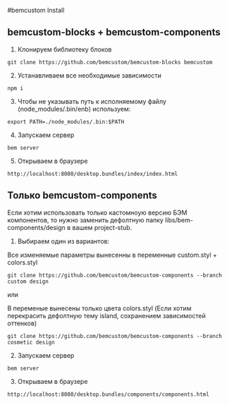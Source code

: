 #bemcustom Install

## bemcustom-blocks + bemcustom-components
1. Клонируем библиотеку блоков
 ```
 git clone https://github.com/bemcustom/bemcustom-blocks bemcustom
 ```
 
2. Устанавливаем все необходимые зависимости
 ```
 npm i 
 ```

3. Чтобы не указывать путь к исполняемому файлу (node_modules/.bin/enb) используем:
 ```
 export PATH=./node_modules/.bin:$PATH
 ```
 
4. Запускаем сервер
 ```
 bem server
 ```
5. Открываем в браузере
 ```
 http://localhost:8080/desktop.bundles/index/index.html
 ```
    
## Только bemcustom-components    
Если хотим использовать только кастомноую версию БЭМ компонентов, то нужно заменить дефолтную папку libs/bem-components/design в вашем project-stub. 

1. Выбираем один из вариантов:

Все изменяемые параметры вынесенны в переменные custom.styl + colors.styl
 ```
 git clone https://github.com/bemcustom/bemcustom-components --branch custom design
 ```
или

В переменые вынесены только цвета colors.styl (Если хотим перекрасить дефолтную тему island, сохранением зависимостей оттенков)
 ```
 git clone https://github.com/bemcustom/bemcustom-components --branch cosmetic design
```

2. Запускаем сервер
 ```
 bem server
 ```

3. Открываем в браузере
 ```
 http://localhost:8080/desktop.bundles/components/components.html
 ```



    





